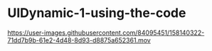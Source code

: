 # UIDynamic-1-using-the-code

https://user-images.githubusercontent.com/84095451/158140322-71dd7b9b-61e2-4d48-8d93-d8875a652361.mov

